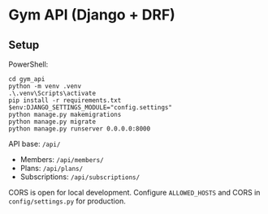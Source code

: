 # Gym API (Django + DRF)

## Setup

PowerShell:

```
cd gym_api
python -m venv .venv
.\.venv\Scripts\activate
pip install -r requirements.txt
$env:DJANGO_SETTINGS_MODULE="config.settings"
python manage.py makemigrations
python manage.py migrate
python manage.py runserver 0.0.0.0:8000
```

API base: `/api/`

- Members: `/api/members/`
- Plans: `/api/plans/`
- Subscriptions: `/api/subscriptions/`

CORS is open for local development. Configure `ALLOWED_HOSTS` and CORS in `config/settings.py` for production.













